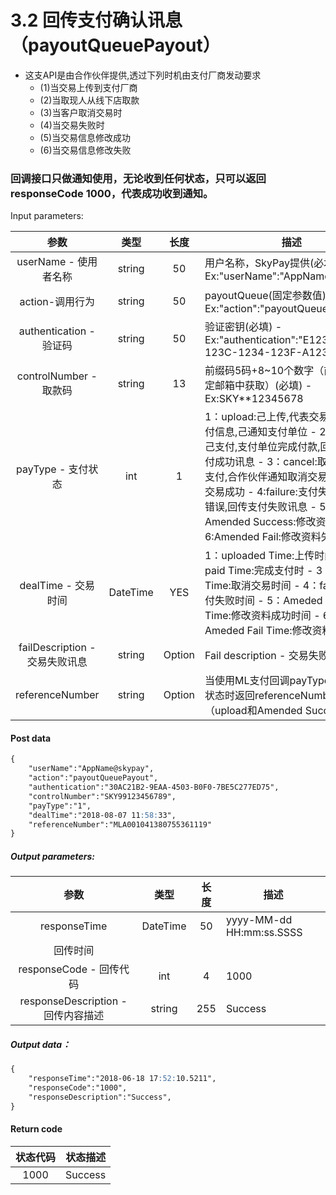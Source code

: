 # 3.2    回传支付确认讯息（payoutQueuePayout）
- 这支API是由合作伙伴提供,透过下列时机由支付厂商发动要求
    - (1)当交易上传到支付厂商
    - (2)当取现人从线下店取款
    - (3)当客户取消交易时
    - (4)当交易失败时
    - (5)当交易信息修改成功
    - (6)当交易信息修改失败
### 回调接口只做通知使用，无论收到任何状态，只可以返回responseCode 1000，代表成功收到通知。
Input parameters:

| 参数                        |    类型     | 长度    |描述|
| :-------------------------: | :-----------: |:-----:|--------------------------------|   
|userName - 使用者名称|string|50|用户名称，SkyPay提供(必填) - Ex:"userName":"AppName@skypay"|
|action-调用行为|string|50|payoutQueue(固定参数值)(必填) - Ex:"action":"payoutQueue"|
|authentication  - 验证码|string |50|验证密钥(必填) - Ex:"authentication":"E1234567-123C-1234-123F-A12345670"|
|controlNumber - 取款码|string|13|前缀码5码+8~10个数字（前缀码在绑定邮箱中获取）(必填) - Ex:SKY**12345678|
|payType - 支付状态|int|1|1：upload:己上传,代表交易数据之支付信息,己通知支付单位 - 2：payout:己支付,支付单位完成付款,回传通知支付成功讯息 - 3：cancel:取消支付,未支付,合作伙伴通知取消交易,回传取消交易成功 - 4:failure:支付失败=>支付时错误,回传支付失败讯息 - 5：Amended Success:修改资料成功 - 6:Amended Fail:修改资料失败|
|dealTime - 交易时间|DateTime|YES|1：uploaded Time:上传时间 - 2：paid Time:完成支付时 - 3：canceled Time:取消交易时间 - 4：fail time:支付失败时间 - 5：Ameded Success Time:修改资料成功时间 - 6：Ameded Fail Time:修改资料失败时间|
|failDescription - 交易失败讯息|string |Option|Fail description - 交易失败讯息|
|referenceNumber|string|Option|当使用ML支付回调payType为1和5的状态时返回referenceNumber（upload和Amended Success）|
#### Post data
```md
{
    "userName":"AppName@skypay",
    "action":"payoutQueuePayout",
    "authentication":"30AC21B2-9EAA-4503-B0F0-7BE5C277ED75",
    "controlNumber":"SKY99123456789",
    "payType":"1",
    "dealTime":"2018-08-07 11:58:33",
    "referenceNumber":"MLA001041380755361119"
}

```
##### Output parameters:
| 参数                        |    类型     | 长度    |描述|
| :-------------------------: | :-----------: |:-----:|--------------------------------|   
|responseTime|DateTime|50|yyyy-MM-dd HH:mm:ss.SSSS|
|回传时间||||
|responseCode - 回传代码|int|4|1000|
|responseDescription - 回传内容描述|string|255|Success|
##### Output data：
```md
{
    "responseTime":"2018-06-18 17:52:10.5211",
    "responseCode":"1000",
    "responseDescription":"Success",
}
```
#### Return code

| 状态代码                        |   状态描述    | 
| :-------------------------: | :-----------: |
|1000|Success|